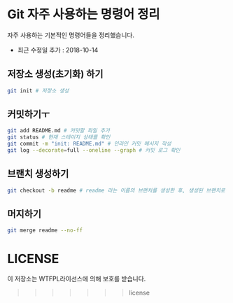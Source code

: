 # Git 자주 사용하는 명령어 정리
자주 사용하는 기본적인 명령어들을 정리했습니다.
- 최근 수정일 추가 : 2018-10-14

## 저장소 생성(초기화) 하기
```bash
git init # 저장소 생성
```
## 커밋하기ㅜ
```bash
git add README.md # 커밋할 파일 추가
git status # 현재 스테이지 상태를 확인
git commit -m "init: README.md" # 인라인 커밋 메시지 작성
git log --decorate=full --oneline --graph # 커밋 로그 확인
```
## 브랜치 생성하기
```bash
git checkout -b readme # readme 라는 이름의 브랜치를 생성한 후, 생성된 브랜치로 체크아웃
``` 

## 머지하기
```bash 
git merge readme --no-ff 
```

# LICENSE
이 저장소는 WTFPL라이선스에 의해 보호를 받습니다.
>>>>>>> license
